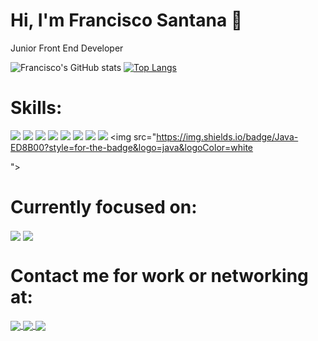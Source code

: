 # Hi, I'm Francisco Santana :wave: 
Junior Front End Developer

![Francisco's GitHub stats](https://github-readme-stats.vercel.app/api?username=frans203&show_icons=true&theme=midnight-purple) [![Top Langs](https://github-readme-stats.vercel.app/api/top-langs/?username=frans203&layout=compact&theme=midnight-purple)](https://github.com/anuraghazra/github-readme-stats)

# Skills:
<img src="https://img.shields.io/badge/HTML5-E34F26?style=for-the-badge&logo=html5&logoColor=white"></img>
<img src="https://img.shields.io/badge/CSS3-1572B6?style=for-the-badge&logo=css3&logoColor=white"></img>
<img src="https://img.shields.io/badge/JavaScript-F7DF1E?style=for-the-badge&logo=javascript&logoColor=black"></img>
<img src="https://img.shields.io/badge/React-20232A?style=for-the-badge&logo=react&logoColor=61DAFB"></img> 
<img src="https://img.shields.io/badge/nestjs-E0234E?style=for-the-badge&logo=nestjs&logoColor=white"></img>
<img src="https://img.shields.io/badge/next.js-000000?style=for-the-badge&logo=nextdotjs&logoColor=white"></img>
<img src="https://img.shields.io/badge/Tailwind_CSS-38B2AC?style=for-the-badge&logo=tailwind-css&logoColor=white"></img>
<img src="https://img.shields.io/badge/C-00599C?style=for-the-badge&logo=c&logoColor=white
"></img>
<img src="https://img.shields.io/badge/Java-ED8B00?style=for-the-badge&logo=java&logoColor=white

"></img>

# Currently focused on:
<img align="center" src="https://img.shields.io/badge/nestjs-E0234E?style=for-the-badge&logo=nestjs&logoColor=white"></img> 
<img align="center" src="https://img.shields.io/badge/Node.js-43853D?style=for-the-badge&logo=node.js&logoColor=white"></img> 


# Contact me for work or networking at:

<a href="https://www.linkedin.com/in/francisco-santana-63a958201/">
  <img align="center" src="https://img.shields.io/badge/LinkedIn-0077B5?style=for-the-badge&logo=linkedin&logoColor=white" ></img> 
 </a>

<a href="https://www.instagram.com/santana_203/?hl=pt-br">
  <img align="center" src="https://img.shields.io/badge/Instagram-E4405F?style=for-the-badge&logo=instagram&logoColor=white"> </img>
 </a>
 
 <a href="https://www.fsdev.site">
  <img align="center" src="https://img.shields.io/badge/website-000000?style=for-the-badge&logo=About.me&logoColor=white"></img>
 </a>


<!---
frans203/frans203 is a ✨ special ✨ repository because its `README.md` (this file) appears on your GitHub profile.
You can click the Preview link to take a look at your changes.
--->
